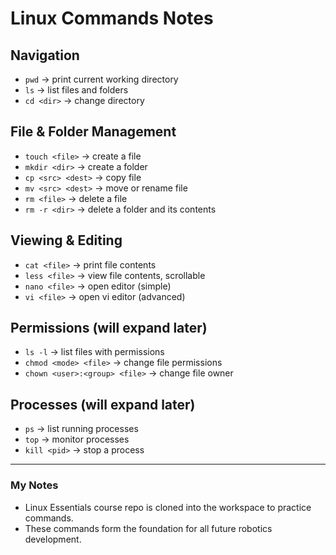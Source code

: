 # Linux Commands Notes

## Navigation
- `pwd` → print current working directory
- `ls` → list files and folders
- `cd <dir>` → change directory

## File & Folder Management
- `touch <file>` → create a file
- `mkdir <dir>` → create a folder
- `cp <src> <dest>` → copy file
- `mv <src> <dest>` → move or rename file
- `rm <file>` → delete a file
- `rm -r <dir>` → delete a folder and its contents

## Viewing & Editing
- `cat <file>` → print file contents
- `less <file>` → view file contents, scrollable
- `nano <file>` → open editor (simple)
- `vi <file>` → open vi editor (advanced)

## Permissions (will expand later)
- `ls -l` → list files with permissions
- `chmod <mode> <file>` → change file permissions
- `chown <user>:<group> <file>` → change file owner

## Processes (will expand later)
- `ps` → list running processes
- `top` → monitor processes
- `kill <pid>` → stop a process

---

### My Notes
- Linux Essentials course repo is cloned into the workspace to practice commands.
- These commands form the foundation for all future robotics development.

